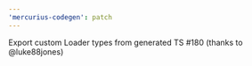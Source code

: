```yaml
---
'mercurius-codegen': patch
---
```


Export custom Loader types from generated TS #180 (thanks to @luke88jones)
